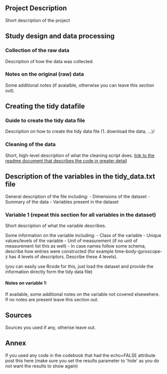 Project Description
-------------------

Short description of the project

Study design and data processing
--------------------------------

### Collection of the raw data

Description of how the data was collected.

### Notes on the original (raw) data

Some additional notes (if avaialble, otherwise you can leave this section out).

Creating the tidy datafile
--------------------------

### Guide to create the tidy data file

Description on how to create the tidy data file (1. download the data, ...)/

### Cleaning of the data

Short, high-level description of what the cleaning script does. [link to the readme document that describes the code in greater detail]()

Description of the variables in the tidy\_data.txt file
-------------------------------------------------------

General description of the file including: - Dimensions of the dataset - Summary of the data - Variables present in the dataset

### Variable 1 (repeat this section for all variables in the dataset)

Short description of what the variable describes.

Some information on the variable including: - Class of the variable - Unique values/levels of the variable - Unit of measurement (if no unit of measurement list this as well) - In case names follow some schema, describe how entries were constructed (for example time-body-gyroscope-z has 4 levels of descriptors. Describe these 4 levels).

(you can easily use Rcode for this, just load the dataset and provide the information directly form the tidy data file)

#### Notes on variable 1:

If available, some additional notes on the variable not covered elsewehere. If no notes are present leave this section out.

Sources
-------

Sources you used if any, otherise leave out.

Annex
-----

If you used any code in the codebook that had the echo=FALSE attribute post this here (make sure you set the results parameter to 'hide' as you do not want the results to show again)
